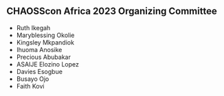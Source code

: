 ## CHAOSScon Africa 2023 Organizing Committee

* Ruth Ikegah
* Maryblessing Okolie
* Kingsley Mkpandiok
* Ihuoma Anosike
* Precious Abubakar
* ASAIJE Elozino Lopez
* Davies Esogbue
* Busayo Ojo
* Faith Kovi
